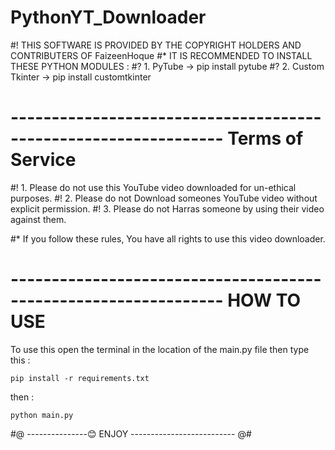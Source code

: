 # PythonYT_Downloader


#! THIS SOFTWARE IS PROVIDED BY THE COPYRIGHT HOLDERS AND CONTRIBUTERS OF FaizeenHoque
#* IT IS RECOMMENDED TO INSTALL THESE PYTHON MODULES :
#? 1. PyTube -> pip install pytube
#? 2. Custom Tkinter -> pip install customtkinter

# ---------------------------------------------------------------- Terms of Service

#! 1. Please do not use this YouTube video downloaded for un-ethical purposes.
#! 2. Please do not Download someones YouTube video without explicit permission.
#! 3. Please do not Harras someone by using their video against them.

#* If you follow these rules, You have all rights to use this video downloader.


# ---------------------------------------------------------------- HOW TO USE

To use this open the terminal in the location of the main.py file then type this :

`pip install -r requirements.txt`

then :

`python main.py`

#@ ---------------😊 ENJOY -------------------------- @#
